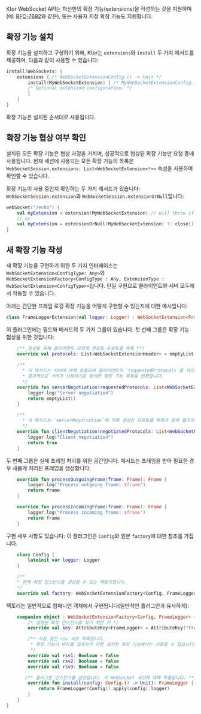 [//]: # (title: WebSocket 확장 API)

Ktor WebSocket API는 자신만의 확장 기능(extensions)을 작성하는 것을 지원하며(예: [RFC-7692](https://tools.ietf.org/html/rfc7692)와 같은), 또는 사용자 지정 확장 기능도 지원합니다.

## 확장 기능 설치

확장 기능을 설치하고 구성하기 위해, Ktor는 `extensions`와 `install` 두 가지 메서드를 제공하며, 다음과 같이 사용할 수 있습니다:
```kotlin
install(WebSockets) {
    extensions { /* WebSocketExtensionConfig.() -> Unit */
        install(MyWebSocketExtension) { /* MyWebSocketExtensionConfig.() -> Unit */
        /* Optional extension configuration. */ 
        }
    }
}
```

확장 기능은 설치된 순서대로 사용됩니다.

## 확장 기능 협상 여부 확인

설치된 모든 확장 기능은 협상 과정을 거치며, 성공적으로 협상된 확장 기능만 요청 중에 사용됩니다. 현재 세션에 사용되는 모든 확장 기능의 목록은 `WebSocketSession.extensions: List<WebSocketExtension<*>>` 속성을 사용하여 확인할 수 있습니다.

확장 기능이 사용 중인지 확인하는 두 가지 메서드가 있습니다: `WebSocketSession.extension`과 `WebSocketSession.extensionOrNull`입니다:
```kotlin
webSocket("/echo") {
    val myExtension = extension(MyWebSocketExtension) // will throw if `MyWebSocketExtension` is not negotiated
    // or
    val myExtension = extensionOrNull(MyWebSocketExtension) ?: close() // will close the session if `MyWebSocketExtension` is not negotiated
}
```

## 새 확장 기능 작성

새 확장 기능을 구현하기 위한 두 가지 인터페이스는 `WebSocketExtension<ConfigType: Any>`와 `WebSocketExtensionFactory<ConfigType : Any, ExtensionType : WebSocketExtension<ConfigType>>`입니다. 단일 구현으로 클라이언트와 서버 모두에서 작동할 수 있습니다.

아래는 간단한 프레임 로깅 확장 기능을 어떻게 구현할 수 있는지에 대한 예시입니다:

```kotlin
class FrameLoggerExtension(val logger: Logger) : WebSocketExtension<FrameLogger.Config> {
```

이 플러그인에는 필드와 메서드의 두 가지 그룹이 있습니다. 첫 번째 그룹은 확장 기능 협상을 위한 것입니다:

```kotlin
    /** 협상을 위해 클라이언트 요청에 전송될 프로토콜 목록 **/
    override val protocols: List<WebSocketExtensionHeader> = emptyList()
   
    /** 
      * 이 메서드는 서버에 대해 호출되며 클라이언트의 `requestedProtocols`를 처리합니다.
      * 결과적으로 서버가 사용하기로 동의한 확장 기능 목록을 반환합니다.
      */
    override fun serverNegotiation(requestedProtocols: List<WebSocketExtensionHeader>): List<WebSocketExtensionHeader> {
        logger.log("Server negotiation")
        return emptyList()
    }

    /**
      * 이 메서드는 `serverNegotiation`에 의해 생성된 프로토콜 목록과 함께 클라이언트에서 호출됩니다. 이 확장 기능들을 사용할지 여부를 결정합니다. 
      */ 
    override fun clientNegotiation(negotiatedProtocols: List<WebSocketExtensionHeader>): Boolean {
        logger.log("Client negotiation")
        return true
    }

```

두 번째 그룹은 실제 프레임 처리를 위한 공간입니다. 메서드는 프레임을 받아 필요한 경우 새롭게 처리된 프레임을 생성합니다:

```kotlin
    override fun processOutgoingFrame(frame: Frame): Frame {
        logger.log("Process outgoing frame: $frame")
        return frame
    }

    override fun processIncomingFrame(frame: Frame): Frame {
        logger.log("Process incoming frame: $frame")
        return frame
    }
```

구현 세부 사항도 있습니다: 이 플러그인은 `Config`와 원본 `factory`에 대한 참조를 가집니다.

```kotlin
    class Config {
        lateinit var logger: Logger
    }

    /**
    * 현재 확장 인스턴스를 생성할 수 있는 팩토리입니다. 
    */
    override val factory: WebSocketExtensionFactory<Config, FrameLogger> = FrameLoggerExtension
```

팩토리는 일반적으로 컴패니언 객체에서 구현됩니다(일반적인 플러그인과 유사하게):

```kotlin
    companion object : WebSocketExtensionFactory<Config, FrameLogger> {
        /* 설치된 확장 인스턴스를 찾기 위한 키 */
        override val key: AttributeKey<FrameLogger> = AttributeKey("frame-logger")

        /** 사용 중인 rsv 비트 목록입니다.
         * 확장 기능이 비트를 점유하면 다른 설치된 확장 기능에서는 사용할 수 없습니다. 이 비트들은 플러그인 충돌(다중 압축 플러그인 설치 방지)을 막는 데 사용됩니다. 특정 RFC를 사용하는 플러그인을 구현하는 경우, rsv 점유 비트가 해당 RFC에 명시되어야 합니다.
         */
        override val rsv1: Boolean = false
        override val rsv2: Boolean = false
        override val rsv3: Boolean = false

       /** 플러그인 인스턴스를 생성합니다. 각 WebSocket 세션에 대해 호출됩니다. **/
        override fun install(config: Config.() -> Unit): FrameLogger {
            return FrameLogger(Config().apply(config).logger)
        }
    }
}